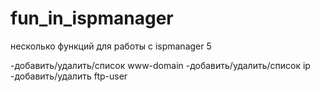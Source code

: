 # fun_in_ispmanager

несколько функций для работы с ispmanager 5


-добавить/удалить/список www-domain
-добавить/удалить/список ip
-добавить/удалить ftp-user

